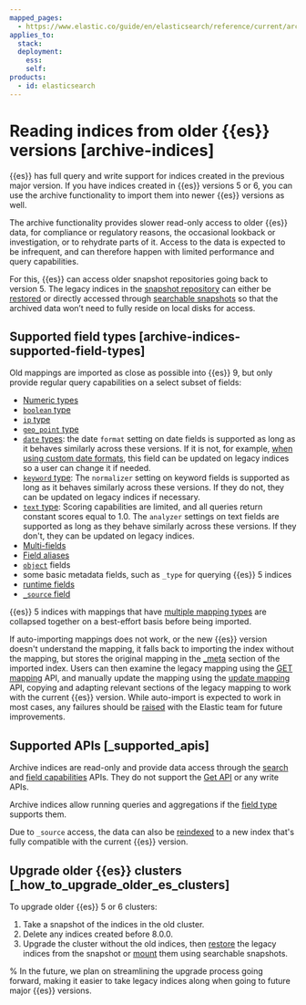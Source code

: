```yaml
---
mapped_pages:
  - https://www.elastic.co/guide/en/elasticsearch/reference/current/archive-indices.html
applies_to:
  stack:
  deployment:
    ess:
    self:
products:
  - id: elasticsearch
---
```


# Reading indices from older {{es}} versions [archive-indices]

{{es}} has full query and write support for indices created in the previous major version. If you have indices created in {{es}} versions 5 or 6, you can use the archive functionality to import them into newer {{es}} versions as well.

The archive functionality provides slower read-only access to older {{es}} data, for compliance or regulatory reasons, the occasional lookback or investigation, or to rehydrate parts of it. Access to the data is expected to be infrequent, and can therefore happen with limited performance and query capabilities.

For this, {{es}} can access older snapshot repositories going back to version 5. The legacy indices in the [snapshot repository](../../tools/snapshot-and-restore.md) can either be [restored](https://www.elastic.co/docs/api/doc/elasticsearch/operation/operation-snapshot-restore) or directly accessed through [searchable snapshots](../../tools/snapshot-and-restore/searchable-snapshots.md) so that the archived data won’t need to fully reside on local disks for access.


## Supported field types [archive-indices-supported-field-types]

Old mappings are imported as close as possible into {{es}} 9, but only provide regular query capabilities on a select subset of fields:

* [Numeric types](elasticsearch://reference/elasticsearch/mapping-reference/number.md)
* [`boolean` type](elasticsearch://reference/elasticsearch/mapping-reference/boolean.md)
* [`ip` type](elasticsearch://reference/elasticsearch/mapping-reference/ip.md)
* [`geo_point` type](elasticsearch://reference/elasticsearch/mapping-reference/geo-point.md)
* [`date` types](elasticsearch://reference/elasticsearch/mapping-reference/date.md): the date `format` setting on date fields is supported as long as it behaves similarly across these versions. If it is not, for example, [when using custom date formats](https://www.elastic.co/guide/en/elasticsearch/reference/7.17/migrate-to-java-time.html), this field can be updated on legacy indices so a user can change it if needed.
* [`keyword` type](elasticsearch://reference/elasticsearch/mapping-reference/keyword.md#keyword-field-type): The `normalizer` setting on keyword fields is supported as long as it behaves similarly across these versions. If they do not, they can be updated on legacy indices if necessary.
* [`text` type](elasticsearch://reference/elasticsearch/mapping-reference/text.md#text-field-type): Scoring capabilities are limited, and all queries return constant scores equal to 1.0. The `analyzer` settings on text fields are supported as long as they behave similarly across these versions. If they don't, they can be updated on legacy indices.
* [Multi-fields](elasticsearch://reference/elasticsearch/mapping-reference/multi-fields.md)
* [Field aliases](elasticsearch://reference/elasticsearch/mapping-reference/field-alias.md)
* [`object`](elasticsearch://reference/elasticsearch/mapping-reference/object.md) fields
* some basic metadata fields, such as `_type` for querying {{es}} 5 indices
* [runtime fields](../../../manage-data/data-store/mapping/map-runtime-field.md)
* [`_source` field](elasticsearch://reference/elasticsearch/mapping-reference/mapping-source-field.md)

{{es}} 5 indices with mappings that have [multiple mapping types](https://www.elastic.co/guide/en/elasticsearch/reference/7.17/removal-of-types.html) are collapsed together on a best-effort basis before being imported.

If auto-importing mappings does not work, or the new {{es}} version doesn't understand the mapping, it falls back to importing the index without the mapping, but stores the original mapping in the [_meta](elasticsearch://reference/elasticsearch/mapping-reference/mapping-meta-field.md) section of the imported index. Users can then examine the legacy mapping using the [GET mapping](https://www.elastic.co/docs/api/doc/elasticsearch/operation/operation-indices-get-mapping) API, and manually update the mapping using the [update mapping](https://www.elastic.co/docs/api/doc/elasticsearch/operation/operation-indices-put-mapping) API, copying and adapting relevant sections of the legacy mapping to work with the current {{es}} version. While auto-import is expected to work in most cases, any failures should be [raised](https://github.com/elastic/elasticsearch/issues/new/choose) with the Elastic team for future improvements.


## Supported APIs [_supported_apis]

Archive indices are read-only and provide data access through the [search](https://www.elastic.co/docs/api/doc/elasticsearch/operation/operation-search) and [field capabilities](https://www.elastic.co/docs/api/doc/elasticsearch/operation/operation-field-caps) APIs. They do not support the [Get API](https://www.elastic.co/docs/api/doc/elasticsearch/operation/operation-get) or any write APIs.

Archive indices allow running queries and aggregations if the [field type](#archive-indices-supported-field-types) supports them.

Due to `_source` access, the data can also be [reindexed](https://www.elastic.co/docs/api/doc/elasticsearch/operation/operation-reindex) to a new index that's fully compatible with the current {{es}} version.


## Upgrade older {{es}} clusters [_how_to_upgrade_older_es_clusters]

To upgrade older {{es}} 5 or 6 clusters: 

1. Take a snapshot of the indices in the old cluster. 
2. Delete any indices created before 8.0.0. 
3. Upgrade the cluster without the old indices, then [restore](https://www.elastic.co/docs/api/doc/elasticsearch/operation/operation-snapshot-restore) the legacy indices from the snapshot or [mount](https://www.elastic.co/docs/api/doc/elasticsearch/operation/operation-searchable-snapshots-mount) them using searchable snapshots.

% In the future, we plan on streamlining the upgrade process going forward, making it easier to take legacy indices along when going to future major {{es}} versions.

